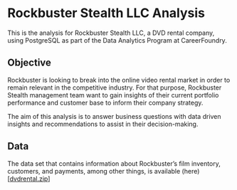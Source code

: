 # Rockbuster Stealth LLC Analysis

This is the analysis for Rockbuster Stealth LLC, a DVD rental company, using PostgreSQL as part of the Data Analytics Program at CareerFoundry.

## Objective

Rockbuster is looking to break into the online video rental market in order to remain relevant in the competitive industry. For that purpose, 
Rockbuster Stealth management team want to gain insights of their current portfolio performance and customer base to inform their company strategy.

The aim of this analysis is to answer business questions with data driven insights and recommendations to assist in their decision-making.

## Data

The data set that contains information about Rockbuster’s film inventory, customers, and payments, among other things, is available (here)[[dvdrental.zip](https://github.com/jgalvalisi/sql/files/9824756/dvdrental.1.zip)]
